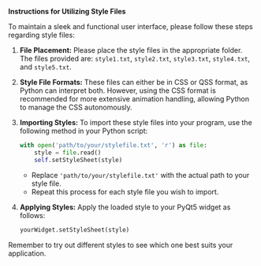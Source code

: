 **Instructions for Utilizing Style Files**

To maintain a sleek and functional user interface, please follow these steps regarding style files:

1. **File Placement:** Please place the style files in the appropriate folder. The files provided are: `style1.txt`, `style2.txt`, `style3.txt`, `style4.txt`, and `style5.txt`.

2. **Style File Formats:** These files can either be in CSS or QSS format, as Python can interpret both. However, using the CSS format is recommended for more extensive animation handling, allowing Python to manage the CSS autonomously.

3. **Importing Styles:** To import these style files into your program, use the following method in your Python script:

   ```python
   with open('path/to/your/stylefile.txt', 'r') as file:
       style = file.read()
       self.setStyleSheet(style)
   ```
   
   - Replace `'path/to/your/stylefile.txt'` with the actual path to your style file.
   - Repeat this process for each style file you wish to import.

4. **Applying Styles:** Apply the loaded style to your PyQt5 widget as follows:
   
   ```python
   yourWidget.setStyleSheet(style)
   ```

Remember to try out different styles to see which one best suits your application.

